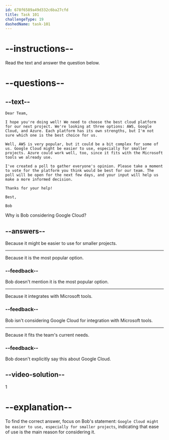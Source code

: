```yaml
---
id: 678f6589a49d332c6ba27cfd
title: Task 101
challengeType: 19
dashedName: task-101
---
```


<!-- READING -->

# --instructions--

Read the text and answer the question below.

# --questions--

## --text--

`Dear Team,`

`I hope you're doing well! We need to choose the best cloud platform for our next project. We're looking at three options: AWS, Google Cloud, and Azure. Each platform has its own strengths, but I'm not sure which one is the best choice for us.`

`Well, AWS is very popular, but it could be a bit complex for some of us. Google Cloud might be easier to use, especially for smaller projects. Azure could work well, too, since it fits with the Microsoft tools we already use.`

`I've created a poll to gather everyone's opinion. Please take a moment to vote for the platform you think would be best for our team. The poll will be open for the next few days, and your input will help us make a more informed decision.`

`Thanks for your help!`

`Best,`

`Bob`

Why is Bob considering Google Cloud?

## --answers--

Because it might be easier to use for smaller projects.

---

Because it is the most popular option.

### --feedback--

Bob doesn't mention it is the most popular option.

---

Because it integrates with Microsoft tools.

### --feedback--

Bob isn't considering Google Cloud for integration with Microsoft tools.

---

Because it fits the team's current needs.

### --feedback--

Bob doesn't explicitly say this about Google Cloud.

## --video-solution--

1

# --explanation--

To find the correct answer, focus on Bob's statement: `Google Cloud might be easier to use, especially for smaller projects`, indicating that ease of use is the main reason for considering it.

